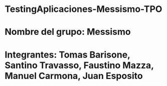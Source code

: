 # TestingAplicaciones-Messismo-TPO
# Nombre del grupo: Messismo
# Integrantes: Tomas Barisone, Santino Travasso, Faustino Mazza, Manuel Carmona, Juan Esposito 
